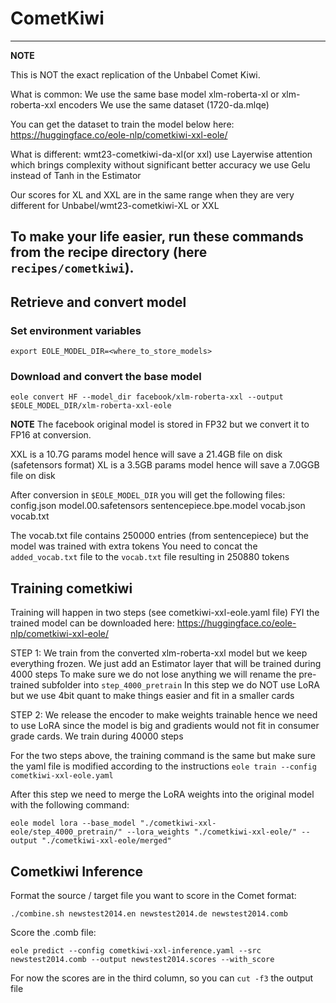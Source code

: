 # CometKiwi

---
**NOTE**

This is NOT the exact replication of the Unbabel Comet Kiwi.

What is common:
We use the same base model xlm-roberta-xl or xlm-roberta-xxl encoders
We use the same dataset (1720-da.mlqe)

You can get the dataset to train the model below here: https://huggingface.co/eole-nlp/cometkiwi-xxl-eole/

What is different:
wmt23-cometkiwi-da-xl(or xxl) use Layerwise attention which brings complexity without significant better accuracy
we use Gelu instead of Tanh in the Estimator

Our scores for XL and XXL are in the same range when they are very different for Unbabel/wmt23-cometkiwi-XL or XXL


To make your life easier, run these commands from the recipe directory (here `recipes/cometkiwi`).
---

## Retrieve and convert model

### Set environment variables

```
export EOLE_MODEL_DIR=<where_to_store_models>
```

### Download and convert the base model

```
eole convert HF --model_dir facebook/xlm-roberta-xxl --output $EOLE_MODEL_DIR/xlm-roberta-xxl-eole
```
**NOTE**
The facebook original model is stored in FP32 but we convert it to FP16 at conversion.

XXL is a 10.7G params model hence will save a 21.4GB file on disk (safetensors format)
XL is a 3.5GB params model hence will save a 7.0GGB file on disk

After conversion in `$EOLE_MODEL_DIR` you will get the following files:
config.json
model.00.safetensors
sentencepiece.bpe.model
vocab.json
vocab.txt

The vocab.txt file contains 250000 entries (from sentencepiece) but the model was trained with extra tokens
You need to concat the `added_vocab.txt` file to the `vocab.txt` file resulting in 250880 tokens


## Training cometkiwi

Training will happen in two steps (see cometkiwi-xxl-eole.yaml file)
FYI the trained model can be downloaded here: https://huggingface.co/eole-nlp/cometkiwi-xxl-eole/

STEP 1:
We train from the converted xlm-roberta-xxl model but we keep everything frozen.
We just add an Estimator layer that will be trained during 4000 steps
To make sure we do not lose anything we will rename the pre-trained subfolder into `step_4000_pretrain`
In this step we do NOT use LoRA but we use 4bit quant to make things easier and fit in a smaller cards

STEP 2:
We release the encoder to make weights trainable hence we need to use LoRA since the model is big and gradients would not fit in consumer grade cards.
We train during 40000 steps

For the two steps above, the training command is the same but make sure the yaml file is modified according to the instructions
`eole train --config cometkiwi-xxl-eole.yaml`

After this step we need to merge the LoRA weights into the original model with the following command:

`eole model lora --base_model "./cometkiwi-xxl-eole/step_4000_pretrain/" --lora_weights "./cometkiwi-xxl-eole/" --output "./cometkiwi-xxl-eole/merged"`


## Cometkiwi Inference

Format the source / target file you want to score in the Comet format:

`./combine.sh newstest2014.en newstest2014.de newstest2014.comb`

Score the .comb file:

`eole predict --config cometkiwi-xxl-inference.yaml --src newstest2014.comb --output newstest2014.scores --with_score`

For now the scores are in the third column, so you can `cut -f3` the output file

